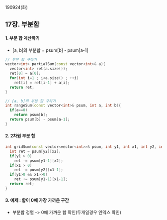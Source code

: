 190924(화)

## 17장. 부분합



#### 1. 부분 합 계산하기

- [a, b]의 부분합 = psum[b] - psum[a-1]

```c++
// 부분 합 구하기
vector<int> partialSum(const vector<int>& a){
  vector<int> ret(a.size());
  ret[0] = a[0];
  for(int i=1 ; i<a.size() ; ++i)
    ret[i] = ret[i-1] + a[i];
  return ret;
}

// [a, b]의 부분 합 구하기
int rangeSum(const vector<int>& psum, int a, int b){
  if(a==0)
    return psum[b];
  return psum[b] - psum[a-1];
}
```



#### 2. 2차원 부분 합

```c++
int gridSum(const vector<vector<int>>& psum, int y1, int x1, int y2, int x2){
  int ret = psum[y2][x2];
  if(y1 > 0)
    ret -= psum[y1-1][x2];
  if(x1 > 0)
    ret -= pusm[y2][x1-1];
  if(y1>0 && x1>>0)
    ret += psum[y1-1][x1-1];
  return ret;
}
```



#### 3. 예제 : 합이 0에 가장 가까운 구간

- 부분합 정렬 -> 0에 가까운 합 확인(두개일경우 인덱스 확인)

